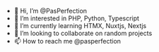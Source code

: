 - 👋 Hi, I’m @PasPerfection
- 👀 I’m interested in PHP, Python, Typescript 
- 🌱 I’m currently learning HTMX, Nuxtjs, Nextjs
- 💞️ I’m looking to collaborate on random projects
- 📫 How to reach me @pasperfection
